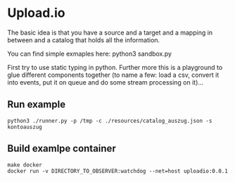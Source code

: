 # Upload.io

The basic idea is that you have a source and a target and a mapping in between
and a catalog that holds all the information.

You can find simple exmaples here:
    python3 sandbox.py

First try to use static typing in python. Further more this is a playground to glue different
components together (to name a few: load a csv, convert it into events, put it on queue and
do some stream processing on it)...

## Run example

    python3 ./runner.py -p /tmp -c ./resources/catalog_auszug.json -s kontoauszug

## Build examlpe container

    make docker
    docker run -v DIRECTORY_TO_OBSERVER:watchdog --net=host uploadio:0.0.1